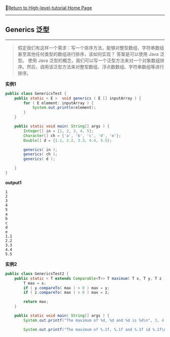 :hotel:[Return to High-level-tutorial Home Page](https://github.com/geophydog/Java/blob/master/High-level-tutorial/README.md)

***

## Generics 泛型

***

>假定我们有这样一个需求：写一个排序方法，能够对整型数组、字符串数组甚至其他任何类型的数组进行排序，该如何实现？
>答案是可以使用 Java 泛型。
>使用 Java 泛型的概念，我们可以写一个泛型方法来对一个对象数组排序。然后，调用该泛型方法来对整型数组、浮点数数组、字符串数组等进行排序。

__实例1__
```java
public class GenericsTest {
    public static < E >  void generics ( E [] inputArray ) {
        for ( E element: inputArray ) {
            System.out.println(element);
        }
    }

    public static void main( String[] args ) {
        Integer[] in = {1, 2, 3, 4, 5};
        Character[] ch = {'a', 'b', 'c', 'd', 'e'};
        Double[] d = {1.1, 2.2, 3.3, 4.4, 5.5};

        generics( in );
        generics( ch );
        generics( d );

    }
}
```

__output1__

```
1
2
3
4
5
a
b
c
d
e
1.1
2.2
3.3
4.4
5.5
```

__实例2__
```java
public class GenericsTest2 {
    public static < T extends Comparable<T>> T maximum( T x, T y, T z ) {
        T max = x;
        if ( y.compareTo( max ) > 0 ) max = y;
        if ( z.compareTo( max ) > 0 ) max = z;

        return max;
    }

    public static void main( String[] args ) {
        System.out.printf("The maximum of %d, %d and %d is %d\n", 3, 4, 5, maximum( 3, 4, 5 ));

        System.out.printf("The maximum of %.1f, %.1f and %.1f id %.1f\n", 3.3, 4.4, 5.5, maximum( 3
